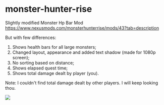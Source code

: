 # monster-hunter-rise

Slightly modified Monster Hp Bar Mod https://www.nexusmods.com/monsterhunterrise/mods/43?tab=description

But with few differences:

1) Shows health bars for all large monsters;
2) Changed layout, appearance and added text shadow (made for 1080p screen);
3) No sorting based on distance;
4) Shows elapsed quest time;
5) Shows total damage dealt by player (you).

Note:
I couldn't find total damage dealt by other players. I will keep looking thou.

<img src="https://i.imgur.com/coHuXPv.png" />
